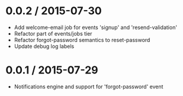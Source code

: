 
0.0.2 / 2015-07-30
==================

 * Add welcome-email job for events 'signup' and 'resend-validation'
 * Refactor part of events/jobs tier
 * Refactor forgot-password semantics to reset-password
 * Update debug log labels

0.0.1 / 2015-07-29
==================

 * Notifications engine and support for 'forgot-password' event
